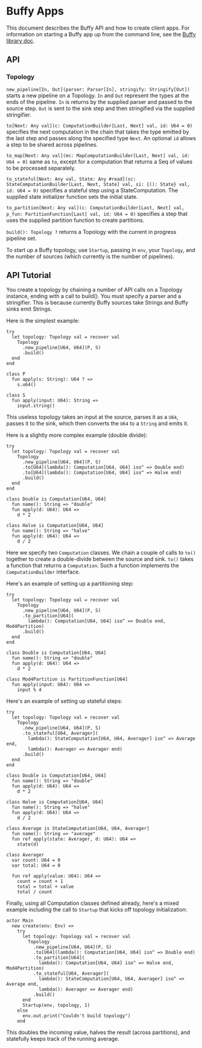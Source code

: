 # Buffy Apps

This document describes the Buffy API and how to create client apps.
For information on starting a Buffy app up from the command line, see
the [Buffy library doc](../lib/buffy/README.md).

## API

### Topology

`new_pipeline[In, Out](parser: Parser[In], stringify: Stringify[Out])`
  starts a new pipeline on a Topology. `In` and `Out` represent the types
  at the ends of the pipeline. `In` is returns by the supplied parser and passed to
  the source step. `Out` is sent to the sink step and then stringified
  via the supplied stringifier.

`to[Next: Any val](c: ComputationBuilder[Last, Next] val, id: U64 = 0)`
  specifies the next computation in the chain that takes the type emitted by
  the last step and passes along the specified type `Next`. An optional `id` allows
  a step to be shared across pipelines.

`to_map[Next: Any val](mc: MapComputationBuilder[Last, Next] val, id: U64 = 0)`
  same as `to`, except for a computation that returns a Seq of values
  to be processed separately.

`to_stateful[Next: Any val, State: Any #read](sc: StateComputationBuilder[Last, Next, State] val, si: {(): State} val, id: U64 = 0)`
  specifies a stateful step using a StateComputation. The supplied state initializer function
  sets the initial state.

`to_partition[Next: Any val](c: ComputationBuilder[Last, Next] val, p_fun: PartitionFunction[Last] val, id: U64 = 0)`
  specifies a step that uses the supplied partition function to create partitions.

`build(): Topology ?`
  returns a Topology with the current in progress pipeline set.

To start up a Buffy topology, use `Startup`, passing in `env`, your `Topology`, and the
number of sources (which currently is the number of pipelines).


## API Tutorial

You create a topology by chaining a number of API calls on a Topology instance,
ending with a call to build().  You must specify a parser and a stringifier. This
is because currently Buffy sources take Strings and Buffy sinks emit Strings.

Here is the simplest example:

```
try
  let topology: Topology val = recover val
    Topology
      .new_pipeline[U64, U64](P, S)
      .build()
  end
end

class P
  fun apply(s: String): U64 ? =>
    s.u64()

class S
  fun apply(input: U64): String =>
    input.string()
```

This useless topology takes an input at the source, parses it as a `U64`, passes
it to the sink, which then converts the `U64` to a `String` and emits it.

Here is a slightly more complex example (double divide):

```
try
  let topology: Topology val = recover val
    Topology
      .new_pipeline[U64, U64](P, S)
      .to[U64](lambda(): Computation[U64, U64] iso^ => Double end)
      .to[U64](lambda(): Computation[U64, U64] iso^ => Halve end)
      .build()
  end
end

class Double is Computation[U64, U64]
  fun name(): String => "double"
  fun apply(d: U64): U64 =>
    d * 2

class Halve is Computation[U64, U64]
  fun name(): String => "halve"
  fun apply(d: U64): U64 =>
    d / 2
```

Here we specify two `Computation` classes. We chain a couple of calls to
`to()` together to create a double-divide between the source and
sink. `to()` takes a function that returns a `Computation`. Such a
function implements the `ComputationBuilder` interface.

Here's an example of setting up a partitioning step:
```
try
  let topology: Topology val = recover val
    Topology
      .new_pipeline[U64, U64](P, S)
      .to_partition[U64](
        lambda(): Computation[U64, U64] iso^ => Double end, Mod4Partition)
      .build()
  end
end

class Double is Computation[U64, U64]
  fun name(): String => "double"
  fun apply(d: U64): U64 =>
    d * 2

class Mod4Partition is PartitionFunction[U64]
  fun apply(input: U64): U64 =>
    input % 4
```

Here's an example of setting up stateful steps:

```
try
  let topology: Topology val = recover val
    Topology
      .new_pipeline[U64, U64](P, S)
      .to_stateful[U64, Averager](
        lambda(): StateComputation[U64, U64, Averager] iso^ => Average end,
        lambda(): Averager => Averager end)
      .build()
  end
end

class Double is Computation[U64, U64]
  fun name(): String => "double"
  fun apply(d: U64): U64 =>
    d * 2

class Halve is Computation[U64, U64]
  fun name(): String => "halve"
  fun apply(d: U64): U64 =>
    d / 2

class Average is StateComputation[U64, U64, Averager]
  fun name(): String => "average"
  fun ref apply(state: Averager, d: U64): U64 =>
    state(d)

class Averager
  var count: U64 = 0
  var total: U64 = 0

  fun ref apply(value: U64): U64 =>
    count = count + 1
    total = total + value
    total / count
```

Finally, using all Computation classes defined already, here's a mixed example including
the call to `Startup` that kicks off topology initialization:

```
actor Main
  new create(env: Env) =>
    try
      let topology: Topology val = recover val
        Topology
          .new_pipeline[U64, U64](P, S)
          .to[U64](lambda(): Computation[U64, U64] iso^ => Double end)
          .to_partition[U64](
            lambda(): Computation[U64, U64] iso^ => Halve end, Mod4Partition)
          .to_stateful[U64, Averager](
            lambda(): StateComputation[U64, U64, Averager] iso^ => Average end,
            lambda(): Averager => Averager end)
          .build()
      end
      Startup(env, topology, 1)
    else
      env.out.print("Couldn't build topology")
    end
```

This doubles the incoming value, halves the result (across partitions), and statefully
keeps track of the running average.
